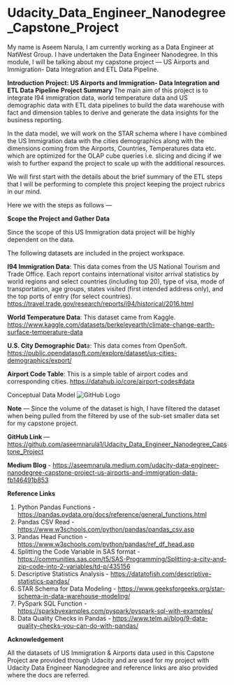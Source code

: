 # Udacity_Data_Engineer_Nanodegree_Capstone_Project
My name is Aseem Narula, I am currently working as a Data Engineer at NatWest Group. I have undertaken the Data Engineer Nanodegree. In this module, I will be talking about my capstone project — US Airports and Immigration- Data Integration and ETL Data Pipeline.

**Introduction**
**Project: US Airports and Immigration- Data Integration and ETL Data Pipeline**
**Project Summary**
The main aim of this project is to integrate I94 immigration data, world temperature data and US demographic data with ETL data pipelines to build the data warehouse with fact and dimension tables to derive and generate the data insights for the business reporting.

In the data model, we will work on the STAR schema where I have combined the US Immigration data with the cities demographics along with the dimensions coming from the Airports, Countries, Temperatures data etc. which are optimized for the OLAP cube queries i.e. slicing and dicing if we wish to further expand the project to scale up with the additional resources.

We will first start with the details about the brief summary of the ETL steps that I will be performing to complete this project keeping the project rubrics in our mind.

Here we with the steps as follows —

**Scope the Project and Gather Data**

Since the scope of this US Immigration data project will be highly dependent on the data.

The following datasets are included in the project workspace.

**I94 Immigration Data**: This data comes from the US National Tourism and Trade Office. Each report contains international visitor arrival statistics by world regions and select countries (including top 20), type of visa, mode of transportation, age groups, states visited (first intended address only), and the top ports of entry (for select countries). https://travel.trade.gov/research/reports/i94/historical/2016.html

**World Temperature Data**: This dataset came from Kaggle. https://www.kaggle.com/datasets/berkeleyearth/climate-change-earth-surface-temperature-data

**U.S. City Demographic Dat**a: This data comes from OpenSoft. https://public.opendatasoft.com/explore/dataset/us-cities-demographics/export/

**Airport Code Table**: This is a simple table of airport codes and corresponding cities. https://datahub.io/core/airport-codes#data

Conceptual Data Model
![GitHub Logo](https://example.com/path/to/your/image.png)



**Note** — Since the volume of the dataset is high, I have filtered the dataset when being pulled from the filtered by use of the sub-set smaller data set for my capstone project.

**GitHub Link** — https://github.com/aseemnarula1/Udacity_Data_Engineer_Nanodegree_Capstone_Project

**Medium Blog** - https://aseemnarula.medium.com/udacity-data-engineer-nanodegree-capstone-project-us-airports-and-immigration-data-fb146491b853

**Reference Links** 
1. Python Pandas Functions - https://pandas.pydata.org/docs/reference/general_functions.html
2. Pandas CSV Read - https://www.w3schools.com/python/pandas/pandas_csv.asp
3. Pandas Head Function - https://www.w3schools.com/python/pandas/ref_df_head.asp
4. Splitting the Code Variable in SAS format - https://communities.sas.com/t5/SAS-Programming/Splitting-a-city-and-zip-code-into-2-variables/td-p/435156
5. Descriptive Statistics Analysis - https://datatofish.com/descriptive-statistics-pandas/
6. STAR Schema for Data Modeling - https://www.geeksforgeeks.org/star-schema-in-data-warehouse-modeling/
7. PySpark SQL Function - https://sparkbyexamples.com/pyspark/pyspark-sql-with-examples/
8. Data Quality Checks in Pandas - https://www.telm.ai/blog/9-data-quality-checks-you-can-do-with-pandas/

**Acknowledgement**

All the datasets of US Immigration & Airports data used in this Capstone Project are provided through Udacity and are used for my project with Udacity Data Engineer Nanodegree and reference links are also provided where the docs are referred.
